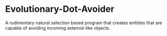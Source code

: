 # Evolutionary-Dot-Avoider
A rudimentary natural selection based program that creates enitities that are capable of avoiding incoming asteroid-like objects.
